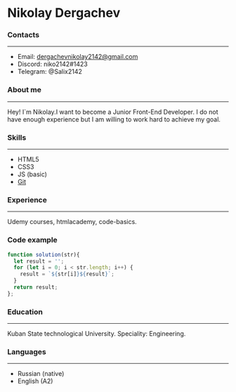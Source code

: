# Nikolay Dergachev #
### Contacts ###
***
* Email: dergachevnikolay2142@gmail.com
* Discord: niko2142#1423
* Telegram: @Salix2142
### About me ###
***
Hey! I`m Nikolay.I want to become a Junior Front-End Developer. I do not have enough experience but I am willing to work hard to achieve my goal.
### Skills ###
***
* HTML5
* CSS3
* JS (basic)
* [Git](https://github.com/netdot2142)
### Experience ###
***
Udemy courses, htmlacademy, code-basics.
### Code example ###
```JavaScript
function solution(str){
  let result = '';
  for (let i = 0; i < str.length; i++) {
    result = `${str[i]}${result}`;
  }
  return result;
};
```
### Education ###
***
Kuban State technological University.
Speciality: Engineering.
### Languages ###
***
* Russian (native)
* English (A2)